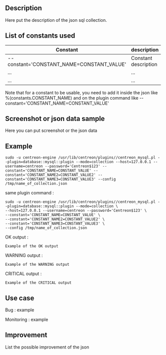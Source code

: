 ## Description ##
Here put the description of the json sql collection.

## List of constants used ##
| Constant  | description |
| ------------- | ------------- |
|--constant='CONSTANT_NAME=CONSTANT_VALUE' | Constant description  |
|... | ...  |
|... | ...  |

Note that for a constant to be usable, you need to add it inside the json like %(constants.CONSTANT_NAME) and on the plugin command like --constant='CONSTANT_NAME=CONSTANT_VALUE'

## Screenshot or json data sample ##
Here you can put screenshot or the json data

## Example ##
````
sudo -u centreon-engine /usr/lib/centreon/plugins//centreon_mysql.pl --plugin=database::mysql::plugin --mode=collection --host=127.0.0.1 --username=centreon --password='Centreon$123' --constant='CONSTANT_NAME=CONSTANT_VALUE' --constant='CONSTANT_NAME2=CONSTANT_VALUE2' --constant='CONSTANT_NAME3=CONSTANT_VALUE3' --config /tmp/name_of_collection.json
````
same plugin command :
````
sudo -u centreon-engine /usr/lib/centreon/plugins//centreon_mysql.pl --plugin=database::mysql::plugin --mode=collection \
--host=127.0.0.1 --username=centreon --password='Centreon$123' \
--constant='CONSTANT_NAME=CONSTANT_VALUE' \
--constant='CONSTANT_NAME2=CONSTANT_VALUE2' \
--constant='CONSTANT_NAME3=CONSTANT_VALUE3' \
--config /tmp/name_of_collection.json
````
OK output : 

````
Example of the OK output
````
WARNING output :

````
Example of the WARNING output
````

CRITICAL output :

````
Example of the CRITICAL output
````

## Use case ##

Bug : example

Monitoring : example

## Improvement ## 

List the possible improvement of the json
